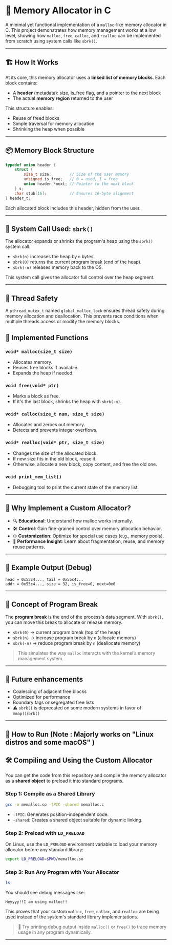# 🧠  Memory Allocator in C

A minimal yet functional implementation of a `malloc`-like memory allocator in C.
This project demonstrates how memory management works at a low level, showing how `malloc`, `free`, `calloc`, and `realloc` can be implemented from scratch using system calls like `sbrk()`.

---

## 🏗️ How It Works

At its core, this memory allocator uses a **linked list of memory blocks**. Each block contains:

- A **header** (metadata): size, is_free flag, and a pointer to the next block
- The actual **memory region** returned to the user

This structure enables:
- Reuse of freed blocks
- Simple traversal for memory allocation
- Shrinking the heap when possible

---

## 📦 Memory Block Structure

```c
typedef union header {
    struct {
        size_t size;        // Size of the user memory
        unsigned is_free;   // 0 = used, 1 = free
        union header *next; // Pointer to the next block
    } s;
    char stub[16];          // Ensures 16-byte alignment
} header_t;
```

Each allocated block includes this header, hidden from the user.

---

## 🔩 System Call Used: `sbrk()`

The allocator expands or shrinks the program's heap using the `sbrk()` system call:

- `sbrk(n)` increases the heap by `n` bytes.
- `sbrk(0)` returns the current program break (end of the heap).
- `sbrk(-n)` releases memory back to the OS.

This system call gives the allocator full control over the heap segment.

---

## 🔐 Thread Safety

A `pthread_mutex_t` named `global_malloc_lock` ensures thread safety during memory allocation and deallocation. This prevents race conditions when multiple threads access or modify the memory blocks.



## 🧰 Implemented Functions

### `void* malloc(size_t size)`
- Allocates memory.
- Reuses free blocks if available.
- Expands the heap if needed.

### `void free(void* ptr)`
- Marks a block as free.
- If it's the last block, shrinks the heap with `sbrk(-n)`.

### `void* calloc(size_t num, size_t size)`
- Allocates and zeroes out memory.
- Detects and prevents integer overflows.

### `void* realloc(void* ptr, size_t size)`
- Changes the size of the allocated block.
- If new size fits in the old block, reuse it.
- Otherwise, allocate a new block, copy content, and free the old one.

### `void print_mem_list()`
- Debugging tool to print the current state of the memory list.

---

## 📌 Why Implement a Custom Allocator?

- 🔍 **Educational**: Understand how malloc works internally.
- 🛠️ **Control**: Gain fine-grained control over memory allocation behavior.
- ⚙️ **Customization**: Optimize for special use cases (e.g., memory pools).
- 🚀 **Performance Insight**: Learn about fragmentation, reuse, and memory reuse patterns.

---

## 🧪 Example Output (Debug)

```text
head = 0x55c4..., tail = 0x55c4...
addr = 0x55c4..., size = 32, is_free=0, next=0x0
```

---

## 🧠 Concept of Program Break

The **program break** is the end of the process's data segment. With `sbrk()`, you can move this break to allocate or release memory.

- `sbrk(0)` → current program break (top of the heap)
- `sbrk(n)` → increase program break by `n` (allocate memory)
- `sbrk(-n)` → reduce program break by `n` (deallocate memory)

> This simulates the way `malloc` interacts with the kernel’s memory management system.

---

## 🚧 Future enhancements

-  Coalescing of adjacent free blocks
-  Optimized for performance
-  Boundary tags or segregated free lists
- ⚠️ `sbrk()` is deprecated on some modern systems in favor of `mmap()`/`brk()`

---

## 🚀 How to Run (Note : Majorly works on "Linux distros and some macOS" ) 

## 🛠️ Compiling and Using the Custom Allocator

You can get the code from this repository and compile the memory allocator as a **shared object** to preload it into standard programs.

### Step 1: Compile as a Shared Library

```bash
gcc -o memalloc.so -fPIC -shared memalloc.c
```

- `-fPIC`: Generates position-independent code.
- `-shared`: Creates a shared object suitable for dynamic linking.

### Step 2: Preload with `LD_PRELOAD`

On Linux, use the `LD_PRELOAD` environment variable to load your memory allocator before any standard library:

```bash
export LD_PRELOAD=$PWD/memalloc.so
```

### Step 3: Run Any Program with Your Allocator

```bash
ls
```

You should see debug messages like:

```text
Heyyyy!!I am using malloc!!
```

This proves that your custom `malloc`, `free`, `calloc`, and `realloc` are being used instead of the system's standard library implementations.

> 🧪 Try printing debug output inside `malloc()` or `free()` to trace memory usage in any program dynamically.

---



